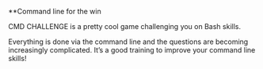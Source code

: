 **Command line for the win


CMD CHALLENGE is a pretty cool game challenging you on Bash skills. 

Everything is done via the command line and the questions are becoming increasingly complicated. It’s a good training to improve your command line skills!
